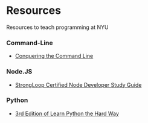 # Resources
Resources to teach programming at NYU

### Command-Line 

- [Conquering the Command Line](http://conqueringthecommandline.com/book)

### Node.JS

- [StrongLoop Certified Node Developer Study Guide](http://strongloop.com/node-js/certification/scnd-study-guide)

### Python

- [3rd Edition of Learn Python the Hard Way](http://learnpythonthehardway.org/book/)
